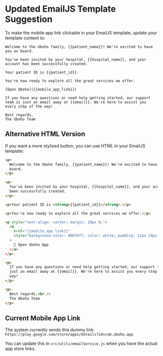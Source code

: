 # Updated EmailJS Template Suggestion

To make the mobile app link clickable in your EmailJS template, update your template content to:

```
Welcome to the Uboho family, {{patient_name}}! We're excited to have you on board.

You've been invited by your hospital, {{hospital_name}}, and your account has been successfully created.

Your patient ID is {{patient_id}}.

You're now ready to explore all the great services we offer.

[Open Uboho]({{mobile_app_link}})

If you have any questions or need help getting started, our support team is just an email away at {{email}}. We're here to assist you every step of the way!

Best regards,
The Uboho Team
```

## Alternative HTML Version

If you want a more stylized button, you can use HTML in your EmailJS template:

```html
<p>
  Welcome to the Uboho family, {{patient_name}}! We're excited to have you on
  board.
</p>

<p>
  You've been invited by your hospital, {{hospital_name}}, and your account has
  been successfully created.
</p>

<p>Your patient ID is <strong>{{patient_id}}</strong>.</p>

<p>You're now ready to explore all the great services we offer.</p>

<p style="text-align: center; margin: 20px 0;">
  <a
    href="{{mobile_app_link}}"
    style="background-color: #007bff; color: white; padding: 12px 24px; text-decoration: none; border-radius: 5px; display: inline-block;"
  >
    📱 Open Uboho App
  </a>
</p>

<p>
  If you have any questions or need help getting started, our support team is
  just an email away at {{email}}. We're here to assist you every step of the
  way!
</p>

<p>
  Best regards,<br />
  The Uboho Team
</p>
```

## Current Mobile App Link

The system currently sends this dummy link: `https://play.google.com/store/apps/details?id=com.uboho.app`

You can update this in `src/utils/emailService.js` when you have the actual app store links.
